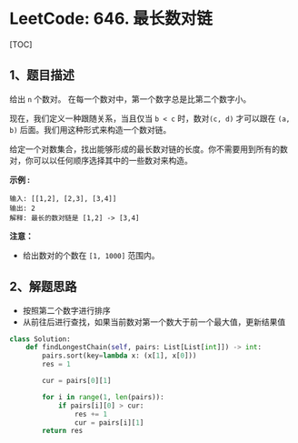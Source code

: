 # LeetCode: 646. 最长数对链

[TOC]

## 1、题目描述

给出 `n` 个数对。 在每一个数对中，第一个数字总是比第二个数字小。

现在，我们定义一种跟随关系，当且仅当 `b < c` 时，数对`(c, d)` 才可以跟在 `(a, b)` 后面。我们用这种形式来构造一个数对链。

给定一个对数集合，找出能够形成的最长数对链的长度。你不需要用到所有的数对，你可以以任何顺序选择其中的一些数对来构造。

**示例 :**

```
输入: [[1,2], [2,3], [3,4]]
输出: 2
解释: 最长的数对链是 [1,2] -> [3,4]
```


**注意：**

- 给出数对的个数在 `[1, 1000]` 范围内。



## 2、解题思路

- 按照第二个数字进行排序
- 从前往后进行查找，如果当前数对第一个数大于前一个最大值，更新结果值

```python
class Solution:
    def findLongestChain(self, pairs: List[List[int]]) -> int:
        pairs.sort(key=lambda x: (x[1], x[0]))
        res = 1

        cur = pairs[0][1]

        for i in range(1, len(pairs)):
            if pairs[i][0] > cur:
                res += 1
                cur = pairs[i][1]
        return res
```

